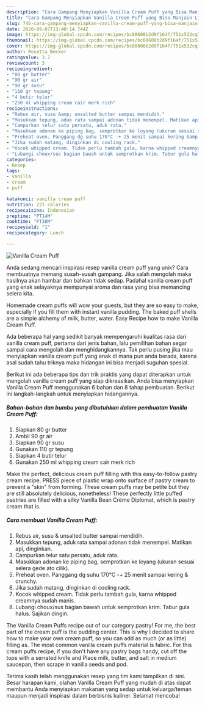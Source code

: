 ```yaml
---
description: "Cara Gampang Menyiapkan Vanilla Cream Puff yang Bisa Manjain Lidah"
title: "Cara Gampang Menyiapkan Vanilla Cream Puff yang Bisa Manjain Lidah"
slug: 746-cara-gampang-menyiapkan-vanilla-cream-puff-yang-bisa-manjain-lidah
date: 2020-09-07T13:40:14.744Z
image: https://img-global.cpcdn.com/recipes/bc88608b2d9f164f/751x532cq70/vanilla-cream-puff-foto-resep-utama.jpg
thumbnail: https://img-global.cpcdn.com/recipes/bc88608b2d9f164f/751x532cq70/vanilla-cream-puff-foto-resep-utama.jpg
cover: https://img-global.cpcdn.com/recipes/bc88608b2d9f164f/751x532cq70/vanilla-cream-puff-foto-resep-utama.jpg
author: Rosetta Becker
ratingvalue: 3.7
reviewcount: 3
recipeingredient:
- "80 gr butter"
- "90 gr air"
- "90 gr susu"
- "110 gr tepung"
- "4 butir telur"
- "250 ml whipping cream cair merk rich"
recipeinstructions:
- "Rebus air, susu &amp; unsalted butter sampai mendidih."
- "Masukkan tepung, aduk rata sampai adonan tidak menempel. Matikan api, dinginkan."
- "Campurkan telur satu persatu, aduk rata."
- "Masukkan adonan ke piping bag, semprotkan ke loyang (ukuran sesuai selera gede ato cilik)."
- "Preheat oven. Panggang dg suhu 170°C -+ 25 menit sampai kering &amp; crunchy."
- "Jika sudah matang, dinginkan di cooling rack."
- "Kocok whipped cream. Tidak perlu tambah gula, karna whipped creamnya sudah manis."
- "Lubangi choux/sus bagian bawah untuk semprotkan krim. Tabur gula halus. Sajikan dingin."
categories:
- Resep
tags:
- vanilla
- cream
- puff

katakunci: vanilla cream puff 
nutrition: 221 calories
recipecuisine: Indonesian
preptime: "PT14M"
cooktime: "PT38M"
recipeyield: "1"
recipecategory: Lunch

---
```



![Vanilla Cream Puff](https://img-global.cpcdn.com/recipes/bc88608b2d9f164f/751x532cq70/vanilla-cream-puff-foto-resep-utama.jpg)

Anda sedang mencari inspirasi resep vanilla cream puff yang unik? Cara membuatnya memang susah-susah gampang. Jika salah mengolah maka hasilnya akan hambar dan bahkan tidak sedap. Padahal vanilla cream puff yang enak selayaknya mempunyai aroma dan rasa yang bisa memancing selera kita.

Homemade cream puffs will wow your guests, but they are so easy to make, especially if you fill them with instant vanilla pudding. The baked puff shells are a simple alchemy of milk, butter, water. Easy Recipe how to make Vanilla Cream Puff.

Ada beberapa hal yang sedikit banyak mempengaruhi kualitas rasa dari vanilla cream puff, pertama dari jenis bahan, lalu pemilihan bahan segar sampai cara mengolah dan menghidangkannya. Tak perlu pusing jika mau menyiapkan vanilla cream puff yang enak di mana pun anda berada, karena asal sudah tahu triknya maka hidangan ini bisa menjadi suguhan spesial.


Berikut ini ada beberapa tips dan trik praktis yang dapat diterapkan untuk mengolah vanilla cream puff yang siap dikreasikan. Anda bisa menyiapkan Vanilla Cream Puff menggunakan 6 bahan dan 8 tahap pembuatan. Berikut ini langkah-langkah untuk menyiapkan hidangannya.

<!--inarticleads1-->

##### Bahan-bahan dan bumbu yang dibutuhkan dalam pembuatan Vanilla Cream Puff:

1. Siapkan 80 gr butter
1. Ambil 90 gr air
1. Siapkan 90 gr susu
1. Gunakan 110 gr tepung
1. Siapkan 4 butir telur
1. Gunakan 250 ml whipping cream cair merk rich


Make the perfect, delicious cream puff filling with this easy-to-follow pastry cream recipe. PRESS piece of plastic wrap onto surface of pastry cream to prevent a &#34;skin&#34; from forming. These cream puffs may be petite but they are still absolutely delicious, nonetheless! These perfectly little puffed pastries are filled with a silky Vanilla Bean Crème Diplomat, which is pastry cream that is. 

<!--inarticleads2-->

##### Cara membuat Vanilla Cream Puff:

1. Rebus air, susu &amp; unsalted butter sampai mendidih.
1. Masukkan tepung, aduk rata sampai adonan tidak menempel. Matikan api, dinginkan.
1. Campurkan telur satu persatu, aduk rata.
1. Masukkan adonan ke piping bag, semprotkan ke loyang (ukuran sesuai selera gede ato cilik).
1. Preheat oven. Panggang dg suhu 170°C -+ 25 menit sampai kering &amp; crunchy.
1. Jika sudah matang, dinginkan di cooling rack.
1. Kocok whipped cream. Tidak perlu tambah gula, karna whipped creamnya sudah manis.
1. Lubangi choux/sus bagian bawah untuk semprotkan krim. Tabur gula halus. Sajikan dingin.


The Vanilla Cream Puffs recipe out of our category pastry! For me, the best part of the cream puff is the pudding center. This is why I decided to share how to make your own cream puff, so you can add as much (or as little) filling as. The most common vanilla cream puffs material is fabric. For this cream puffs recipe, if you don&#39;t have any pastry bags handy, cut off the tops with a serrated knife and Place milk, butter, and salt in medium saucepan, then scrape in vanilla seeds and pod. 

Terima kasih telah menggunakan resep yang tim kami tampilkan di sini. Besar harapan kami, olahan Vanilla Cream Puff yang mudah di atas dapat membantu Anda menyiapkan makanan yang sedap untuk keluarga/teman maupun menjadi inspirasi dalam berbisnis kuliner. Selamat mencoba!
